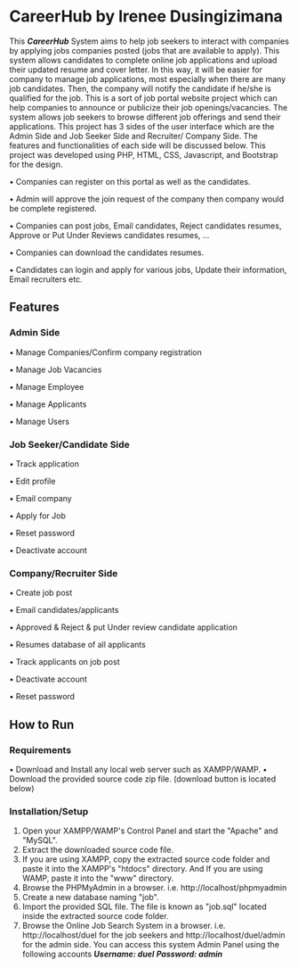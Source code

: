 # CareerHub by Irenee Dusingizimana
This ***CareerHub*** System aims to help job seekers to interact with companies by applying jobs companies posted (jobs that are available to apply). This system allows candidates to complete online job applications and upload their updated resume and cover letter. In this way, it will be easier for company to manage job applications, most especially when there are many job candidates. Then, the company will notify the candidate if he/she is qualified for the job.
This is a sort of job portal website project which can help companies to announce or publicize their job openings/vacancies. The system allows job seekers to browse different job offerings and send their applications. This project has 3 sides of the user interface which are the Admin Side and Job Seeker Side and Recruiter/ Company Side. The features and functionalities of each side will be discussed below. This project was developed using PHP, HTML, CSS, Javascript, and Bootstrap for the design.

•	Companies can register on this portal as well as the candidates.

•	Admin will approve the join request of the company then company would be complete registered.

•	Companies can post jobs, Email candidates, Reject candidates resumes, Approve or Put Under Reviews candidates resumes, …

•	Companies can download the candidates resumes.

•	Candidates can login and apply for various jobs, Update their information, Email recruiters etc.

## Features
### Admin Side

•	Manage Companies/Confirm company registration

•	Manage Job Vacancies

•	Manage Employee

•	Manage Applicants

•	Manage Users

### Job Seeker/Candidate Side

•	Track application

•	Edit profile

•	Email company

•	Apply for Job

•	Reset password

•	Deactivate account

### Company/Recruiter Side

•	Create job post

•	Email candidates/applicants

•	Approved & Reject & put Under review candidate application

•	Resumes database of all applicants

•	Track applicants on job post

•	Deactivate account

•	Reset password

## How to Run
### Requirements
•	Download and Install any local  web server such as XAMPP/WAMP.
•	Download the provided source code zip file. (download button is located below)
### Installation/Setup
1.	Open your XAMPP/WAMP's Control Panel and start the "Apache" and "MySQL".
2.	Extract the downloaded source code file.
3.	If you are using XAMPP, copy the extracted source code folder and paste it into the XAMPP's "htdocs" directory. And If you are using WAMP, paste it into the "www" directory.
4.	Browse the PHPMyAdmin in a browser. i.e. http://localhost/phpmyadmin
5.	Create a new database naming "job".
6.	Import the provided SQL file. The file is known as "job.sql" located inside the extracted source code folder.
7.	Browse the Online Job Search System in a browser. i.e. http://localhost/duel for the job seekers and http://localhost/duel/admin for the admin side.
You can access this system Admin Panel using the following accounts
***Username: duel***
***Password: admin***

